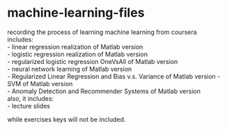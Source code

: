 # machine-learning-files
 recording the process of learning machine learning from coursera  
 includes:  
      - linear regression realization of Matlab version  
      - logistic regression realization of Matlab version  
      - regularized logistic regression OneVsAll of Matlab version  
      - neural network learning of Matlab version  
      - Regularized Linear Regression and Bias v.s. Variance of Matlab version
      - SVM of Matlab version  
      - Anomaly Detection and Recommender Systems of Matlab version  
 also, it includes:  
      - lecture slides

 while exercises keys will not be included.
